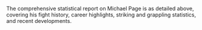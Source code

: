 The comprehensive statistical report on Michael Page is as detailed above, covering his fight history, career highlights, striking and grappling statistics, and recent developments.